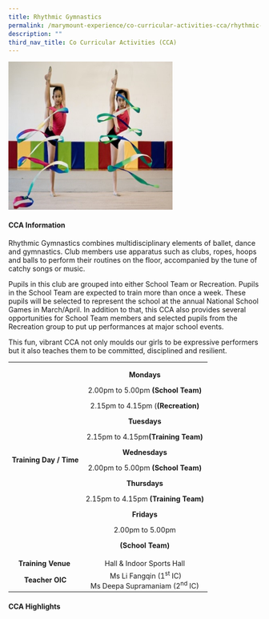 ```yaml
---
title: Rhythmic Gymnastics
permalink: /marymount-experience/co-curricular-activities-cca/rhythmic-gymnastics/
description: ""
third_nav_title: Co Curricular Activities (CCA)
---
```

<img style="width: 65%;" src="/images/rg1.jpg" />
<h4><strong>CCA Information</strong></h4>
<p>Rhythmic Gymnastics combines multidisciplinary elements of ballet, dance and gymnastics. Club members use apparatus such as clubs, ropes, hoops and balls to perform their routines on the floor, accompanied by the tune of catchy songs or music.</p>
<p>Pupils in this club are grouped into either School Team or Recreation. Pupils in the School Team are expected to train more than once a week. These pupils will be selected to represent the school at the annual National School Games in March/April. In addition to that, this CCA also provides several opportunities for School Team members and selected pupils from the Recreation group to put up performances at major school events.</p>
<p>This fun, vibrant CCA not only moulds our girls to be expressive performers but it also teaches them to be committed, disciplined and resilient.</p>
<table>
<tbody>
<tr>
<td style="text-align: center;">
<p><strong>Training Day / Time</strong></p>
</td>
<td style="text-align: center;">
<p><strong>Mondays</strong></p>
<p>2.00pm to 5.00pm&nbsp;<strong>(School Team)</strong></p>
<p>2.15pm to 4.15pm (<strong>(Recreation)</strong></p>
<p><strong>Tuesdays</strong></p>
<p>2.15pm to 4.15pm<strong>(Training Team)</strong></p>
<p><strong>Wednesdays</strong></p>
<p>2.00pm to 5.00pm&nbsp;<strong>(School Team)</strong></p>
<p><strong>Thursdays</strong></p>
<p>2.15pm to 4.15pm&nbsp;<strong>(Training Team)</strong></p>
<p><strong>Fridays</strong></p>
<p>2.00pm to 5.00pm</p>
<p><strong>(School Team)</strong></p>
</td>
</tr>
<tr>
<td style="text-align: center;"><strong>Training Venue</strong>&nbsp;</td>
<td style="text-align: center;">&nbsp;Hall &amp; Indoor Sports Hall&nbsp;</td>
</tr>
<tr>
<td style="text-align: center;"><strong>Teacher OIC</strong></td>
<td style="text-align: center;">&nbsp;Ms Li Fangqin (1<sup>st</sup>&nbsp;IC)<br />Ms Deepa Supramaniam (2<sup>nd</sup>&nbsp;IC)</td>
</tr>
</tbody>
</table>
<h4><strong>CCA Highlights</strong></h4>